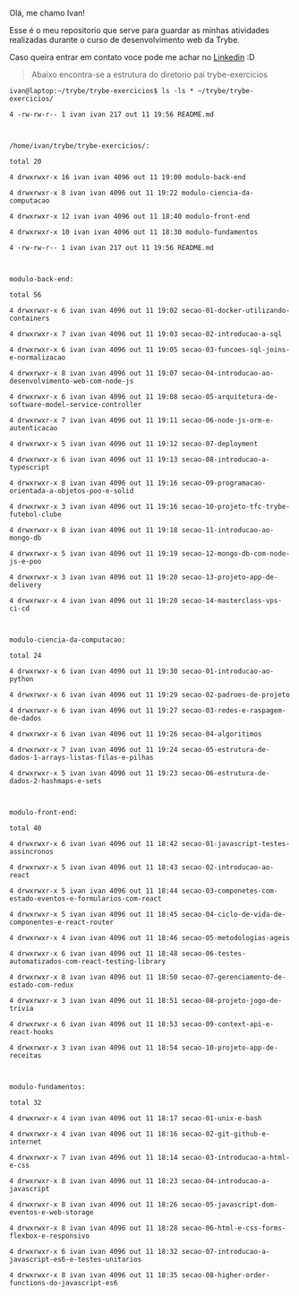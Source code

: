 Olá, me chamo Ivan!

Esse é o meu repositorio que serve para guardar as minhas atividades realizadas durante o curso de desenvolvimento web da Trybe.

Caso queira entrar em contato voce pode me achar no [Linkedin](https://www.linkedin.com/in/ivaneremberg) :D

> Abaixo encontra-se a estrutura do diretorio pai trybe-exercicios

    ivan@laptop:~/trybe/trybe-exercicios$ ls -ls * ~/trybe/trybe-exercicios/
    
    4 -rw-rw-r-- 1 ivan ivan 217 out 11 19:56 README.md
    
      
    
    /home/ivan/trybe/trybe-exercicios/:
    
    total 20
    
    4 drwxrwxr-x 16 ivan ivan 4096 out 11 19:00 modulo-back-end
    
    4 drwxrwxr-x 8 ivan ivan 4096 out 11 19:22 modulo-ciencia-da-computacao
    
    4 drwxrwxr-x 12 ivan ivan 4096 out 11 18:40 modulo-front-end
    
    4 drwxrwxr-x 10 ivan ivan 4096 out 11 18:30 modulo-fundamentos
    
    4 -rw-rw-r-- 1 ivan ivan 217 out 11 19:56 README.md
    
      
    
    modulo-back-end:
    
    total 56
    
    4 drwxrwxr-x 6 ivan ivan 4096 out 11 19:02 secao-01-docker-utilizando-containers
    
    4 drwxrwxr-x 7 ivan ivan 4096 out 11 19:03 secao-02-introducao-a-sql
    
    4 drwxrwxr-x 6 ivan ivan 4096 out 11 19:05 secao-03-funcoes-sql-joins-e-normalizacao
    
    4 drwxrwxr-x 8 ivan ivan 4096 out 11 19:07 secao-04-introducao-ao-desenvolvimento-web-com-node-js
    
    4 drwxrwxr-x 6 ivan ivan 4096 out 11 19:08 secao-05-arquitetura-de-software-model-service-controller
    
    4 drwxrwxr-x 7 ivan ivan 4096 out 11 19:11 secao-06-node-js-orm-e-autenticacao
    
    4 drwxrwxr-x 5 ivan ivan 4096 out 11 19:12 secao-07-deployment
    
    4 drwxrwxr-x 6 ivan ivan 4096 out 11 19:13 secao-08-introducao-a-typescript
    
    4 drwxrwxr-x 8 ivan ivan 4096 out 11 19:16 secao-09-programacao-orientada-a-objetos-poo-e-solid
    
    4 drwxrwxr-x 3 ivan ivan 4096 out 11 19:16 secao-10-projeto-tfc-trybe-futebol-clube
    
    4 drwxrwxr-x 8 ivan ivan 4096 out 11 19:18 secao-11-introducao-ao-mongo-db
    
    4 drwxrwxr-x 5 ivan ivan 4096 out 11 19:19 secao-12-mongo-db-com-node-js-e-poo
    
    4 drwxrwxr-x 3 ivan ivan 4096 out 11 19:20 secao-13-projeto-app-de-delivery
    
    4 drwxrwxr-x 4 ivan ivan 4096 out 11 19:20 secao-14-masterclass-vps-ci-cd
    
      
    
    modulo-ciencia-da-computacao:
    
    total 24
    
    4 drwxrwxr-x 6 ivan ivan 4096 out 11 19:30 secao-01-introducao-ao-python
    
    4 drwxrwxr-x 6 ivan ivan 4096 out 11 19:29 secao-02-padroes-de-projeto
    
    4 drwxrwxr-x 6 ivan ivan 4096 out 11 19:27 secao-03-redes-e-raspagem-de-dados
    
    4 drwxrwxr-x 6 ivan ivan 4096 out 11 19:26 secao-04-algoritimos
    
    4 drwxrwxr-x 7 ivan ivan 4096 out 11 19:24 secao-05-estrutura-de-dados-1-arrays-listas-filas-e-pilhas
    
    4 drwxrwxr-x 5 ivan ivan 4096 out 11 19:23 secao-06-estrutura-de-dados-2-hashmaps-e-sets
    
      
    
    modulo-front-end:
    
    total 40
    
    4 drwxrwxr-x 6 ivan ivan 4096 out 11 18:42 secao-01-javascript-testes-assincronos
    
    4 drwxrwxr-x 5 ivan ivan 4096 out 11 18:43 secao-02-introducao-ao-react
    
    4 drwxrwxr-x 5 ivan ivan 4096 out 11 18:44 secao-03-componetes-com-estado-eventos-e-formularios-com-react
    
    4 drwxrwxr-x 5 ivan ivan 4096 out 11 18:45 secao-04-ciclo-de-vida-de-componentes-e-react-router
    
    4 drwxrwxr-x 4 ivan ivan 4096 out 11 18:46 secao-05-metodologias-ageis
    
    4 drwxrwxr-x 6 ivan ivan 4096 out 11 18:48 secao-06-testes-automatizados-com-react-testing-library
    
    4 drwxrwxr-x 8 ivan ivan 4096 out 11 18:50 secao-07-gerenciamento-de-estado-com-redux
    
    4 drwxrwxr-x 3 ivan ivan 4096 out 11 18:51 secao-08-projeto-jogo-de-trivia
    
    4 drwxrwxr-x 6 ivan ivan 4096 out 11 18:53 secao-09-context-api-e-react-hooks
    
    4 drwxrwxr-x 3 ivan ivan 4096 out 11 18:54 secao-10-projeto-app-de-receitas
    
      
    
    modulo-fundamentos:
    
    total 32
    
    4 drwxrwxr-x 4 ivan ivan 4096 out 11 18:17 secao-01-unix-e-bash
    
    4 drwxrwxr-x 4 ivan ivan 4096 out 11 18:16 secao-02-git-github-e-internet
    
    4 drwxrwxr-x 7 ivan ivan 4096 out 11 18:14 secao-03-introducao-a-html-e-css
    
    4 drwxrwxr-x 8 ivan ivan 4096 out 11 18:23 secao-04-introducao-a-javascript
    
    4 drwxrwxr-x 8 ivan ivan 4096 out 11 18:26 secao-05-javascript-dom-eventos-e-web-storage
    
    4 drwxrwxr-x 8 ivan ivan 4096 out 11 18:28 secao-06-html-e-css-forms-flexbox-e-responsivo
    
    4 drwxrwxr-x 6 ivan ivan 4096 out 11 18:32 secao-07-introducao-a-javascript-es6-e-testes-unitarios
    
    4 drwxrwxr-x 8 ivan ivan 4096 out 11 18:35 secao-08-higher-order-functions-do-javascript-es6
